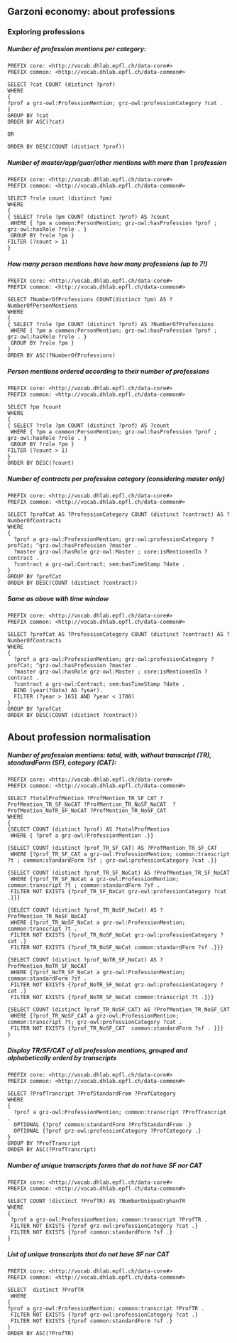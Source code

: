
## Garzoni economy: about professions

### Exploring professions

##### Number of profession mentions per category:
```sparql
PREFIX core: <http://vocab.dhlab.epfl.ch/data-core#>
PREFIX common: <http://vocab.dhlab.epfl.ch/data-common#>
 
SELECT ?cat COUNT (distinct ?prof)
WHERE 
{ 
?prof a grz-owl:ProfessionMention; grz-owl:professionCategory ?cat .
}
GROUP BY ?cat
ORDER BY ASC(?cat)

OR

ORDER BY DESC(COUNT (distinct ?prof))
```

##### Number of master/app/guar/other mentions with more than 1 profession
```sparql
PREFIX core: <http://vocab.dhlab.epfl.ch/data-core#>
PREFIX common: <http://vocab.dhlab.epfl.ch/data-common#>
 
SELECT ?role count (distinct ?pm)
WHERE
{
{ SELECT ?role ?pm COUNT (distinct ?prof) AS ?count 
 WHERE { ?pm a common:PersonMention; grz-owl:hasProfession ?prof ; grz-owl:hasRole ?role . } 
 GROUP BY ?role ?pm }
FILTER (?count > 1)
}
```

##### How many person mentions have how many professions (up to 7!)
```sparql
PREFIX core: <http://vocab.dhlab.epfl.ch/data-core#>
PREFIX common: <http://vocab.dhlab.epfl.ch/data-common#>
 
SELECT ?NumberOfProfessions COUNT(distinct ?pm) AS ?NumberOfPersonMentions
WHERE
{
{ SELECT ?role ?pm COUNT (distinct ?prof) AS ?NumberOfProfessions 
 WHERE { ?pm a common:PersonMention; grz-owl:hasProfession ?prof ; grz-owl:hasRole ?role . } 
 GROUP BY ?role ?pm }
}
ORDER BY ASC(?NumberOfProfessions)
```

##### Person mentions ordered according to their number of professions
```sparql
PREFIX core: <http://vocab.dhlab.epfl.ch/data-core#>
PREFIX common: <http://vocab.dhlab.epfl.ch/data-common#>
 
SELECT ?pm ?count
WHERE
{
{ SELECT ?role ?pm COUNT (distinct ?prof) AS ?count 
 WHERE { ?pm a common:PersonMention; grz-owl:hasProfession ?prof ; grz-owl:hasRole ?role . } 
 GROUP BY ?role ?pm }
FILTER (?count > 1)
}
ORDER BY DESC(?count)
```

##### Number of contracts per profession category (considering master only)
```sparql
PREFIX core: <http://vocab.dhlab.epfl.ch/data-core#>
PREFIX common: <http://vocab.dhlab.epfl.ch/data-common#>

SELECT ?profCat AS ?ProfessionCategory COUNT (distinct ?contract) AS ?NumberOfContracts
WHERE 
{
  ?prof a grz-owl:ProfessionMention; grz-owl:professionCategory ?profCat; ^grz-owl:hasProfession ?master .
  ?master grz-owl:hasRole grz-owl:Master ; core:isMentionedIn ?contract .
  ?contract a grz-owl:Contract; sem:hasTimeStamp ?date .
}
GROUP BY ?profCat
ORDER BY DESC(COUNT (distinct ?contract))
```

##### Same as above with time window
```sparql
PREFIX core: <http://vocab.dhlab.epfl.ch/data-core#>
PREFIX common: <http://vocab.dhlab.epfl.ch/data-common#>

SELECT ?profCat AS ?ProfessionCategory COUNT (distinct ?contract) AS ?NumberOfContracts
WHERE 
{
  ?prof a grz-owl:ProfessionMention; grz-owl:professionCategory ?profCat; ^grz-owl:hasProfession ?master .
  ?master grz-owl:hasRole grz-owl:Master ; core:isMentionedIn ?contract .
  ?contract a grz-owl:Contract; sem:hasTimeStamp ?date .
  BIND (year(?date) AS ?year).
  FILTER (?year > 1651 AND ?year < 1700)
}
GROUP BY ?profCat
ORDER BY DESC(COUNT (distinct ?contract))
```

## About profession normalisation

##### Number of profession mentions: total, with,  without transcript (TR), standardForm (SF), category (CAT):
```sparql
PREFIX core: <http://vocab.dhlab.epfl.ch/data-core#>
PREFIX common: <http://vocab.dhlab.epfl.ch/data-common#>
 
SELECT ?totalProfMention ?ProfMention_TR_SF_CAT ?ProfMention_TR_SF_NoCAT ?ProfMention_TR_NoSF_NoCAT  ?ProfMention_NoTR_SF_NoCAT ?ProfMention_TR_NoSF_CAT
WHERE 
{ 
{SELECT COUNT (distinct ?prof) AS ?totalProfMention 
 WHERE { ?prof a grz-owl:ProfessionMention .}}

{SELECT COUNT (distinct ?prof_TR_SF_CAT) AS ?ProfMention_TR_SF_CAT
 WHERE {?prof_TR_SF_CAT a grz-owl:ProfessionMention; common:transcript ?t ; common:standardForm ?sf ; grz-owl:professionCategory ?cat .}}

{SELECT COUNT (distinct ?prof_TR_SF_NoCat) AS ?ProfMention_TR_SF_NoCAT
 WHERE {?prof_TR_SF_NoCat a grz-owl:ProfessionMention; common:transcript ?t ; common:standardForm ?sf .
 FILTER NOT EXISTS {?prof_TR_SF_NoCat grz-owl:professionCategory ?cat .}}}

{SELECT COUNT (distinct ?prof_TR_NoSF_NoCat) AS ?ProfMention_TR_NoSF_NoCAT
 WHERE {?prof_TR_NoSF_NoCat a grz-owl:ProfessionMention; common:transcript ?t .
 FILTER NOT EXISTS {?prof_TR_NoSF_NoCat grz-owl:professionCategory ?cat .}
 FILTER NOT EXISTS {?prof_TR_NoSF_NoCat common:standardForm ?sf .}}}

{SELECT COUNT (distinct ?prof_NoTR_SF_NoCat) AS ?ProfMention_NoTR_SF_NoCAT
 WHERE {?prof_NoTR_SF_NoCat a grz-owl:ProfessionMention; common:standardForm ?sf .
 FILTER NOT EXISTS {?prof_NoTR_SF_NoCat grz-owl:professionCategory ?cat .} 
 FILTER NOT EXISTS {?prof_NoTR_SF_NoCat common:transcript ?t .}}}

{SELECT COUNT (distinct ?prof_TR_NoSF_CAT) AS ?ProfMention_TR_NoSF_CAT
 WHERE {?prof_TR_NoSF_CAT a grz-owl:ProfessionMention; common:transcript ?t; grz-owl:professionCategory ?cat .
 FILTER NOT EXISTS {?prof_TR_NoSF_CAT  common:standardForm ?sf . }}}
}
```

##### Display TR/SF/CAT of all profession mentions, grouped and alphabetically orderd by transcripts
```sparql
PREFIX core: <http://vocab.dhlab.epfl.ch/data-core#>
PREFIX common: <http://vocab.dhlab.epfl.ch/data-common#>

SELECT ?ProfTrancript ?ProfStandardFrom ?ProfCategory
WHERE 
{
  ?prof a grz-owl:ProfessionMention; common:transcript ?ProfTrancript .
  OPTIONAL {?prof common:standardForm ?ProfStandardFrom .}
  OPTIONAL {?prof grz-owl:professionCategory ?ProfCategory .}
}
GROUP BY ?ProfTrancript
ORDER BY ASC(?ProfTrancript)
```

##### Number of unique transcripts forms that do not have SF nor CAT
```sparql
PREFIX core: <http://vocab.dhlab.epfl.ch/data-core#>
PREFIX common: <http://vocab.dhlab.epfl.ch/data-common#>

SELECT COUNT (distinct ?ProfTR) AS ?NumberUniqueOrphanTR
WHERE
{
 ?prof a grz-owl:ProfessionMention; common:transcript ?ProfTR .
 FILTER NOT EXISTS {?prof grz-owl:professionCategory ?cat .}
 FILTER NOT EXISTS {?prof common:standardForm ?sf .}
}
```

##### List of unique transcripts that do not have SF nor CAT
```sparql
PREFIX core: <http://vocab.dhlab.epfl.ch/data-core#>
PREFIX common: <http://vocab.dhlab.epfl.ch/data-common#>

SELECT  distinct ?ProfTR
 WHERE 
{
?prof a grz-owl:ProfessionMention; common:transcript ?ProfTR .
 FILTER NOT EXISTS {?prof grz-owl:professionCategory ?cat .}
 FILTER NOT EXISTS {?prof common:standardForm ?sf .}
}
ORDER BY ASC(?ProfTR)
```
